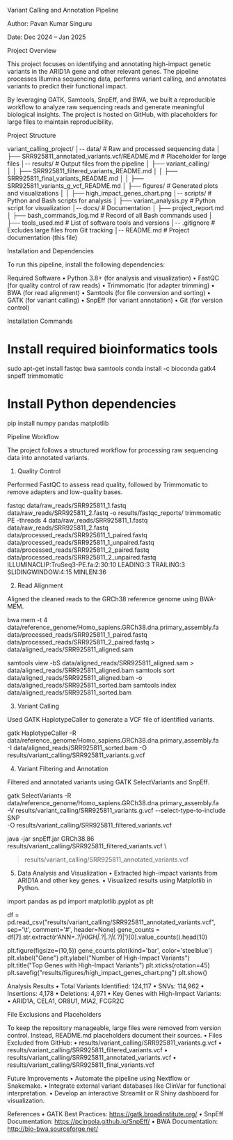
Variant Calling and Annotation Pipeline

Author: Pavan Kumar Singuru

Date: Dec 2024 – Jan 2025

Project Overview

This project focuses on identifying and annotating high-impact genetic variants in the ARID1A gene and other relevant genes. The pipeline processes Illumina sequencing data, performs variant calling, and annotates variants to predict their functional impact.

By leveraging GATK, Samtools, SnpEff, and BWA, we built a reproducible workflow to analyze raw sequencing reads and generate meaningful biological insights. The project is hosted on GitHub, with placeholders for large files to maintain reproducibility.

Project Structure

variant_calling_project/
│-- data/                   # Raw and processed sequencing data
│   ├── SRR925811_annotated_variants.vcf/README.md  # Placeholder for large files
│-- results/                # Output files from the pipeline
│   ├── variant_calling/  
│   │   ├── SRR925811_filtered_variants_README.md
│   │   ├── SRR925811_final_variants_README.md
│   │   ├── SRR925811_variants_g_vcf_README.md
│   ├── figures/             # Generated plots and visualizations
│   │   ├── high_impact_genes_chart.png
│-- scripts/                # Python and Bash scripts for analysis
│   ├── variant_analysis.py  # Python script for visualization
│-- docs/                   # Documentation
│   ├── project_report.md
│   ├── bash_commands_log.md # Record of all Bash commands used
│   ├── tools_used.md        # List of software tools and versions
│-- .gitignore               # Excludes large files from Git tracking
│-- README.md                # Project documentation (this file)

Installation and Dependencies

To run this pipeline, install the following dependencies:

Required Software
	•	Python 3.8+ (for analysis and visualization)
	•	FastQC (for quality control of raw reads)
	•	Trimmomatic (for adapter trimming)
	•	BWA (for read alignment)
	•	Samtools (for file conversion and sorting)
	•	GATK (for variant calling)
	•	SnpEff (for variant annotation)
	•	Git (for version control)

Installation Commands

# Install required bioinformatics tools
sudo apt-get install fastqc bwa samtools
conda install -c bioconda gatk4 snpeff trimmomatic

# Install Python dependencies
pip install numpy pandas matplotlib

Pipeline Workflow

The project follows a structured workflow for processing raw sequencing data into annotated variants.

1. Quality Control

Performed FastQC to assess read quality, followed by Trimmomatic to remove adapters and low-quality bases.

fastqc data/raw_reads/SRR925811_1.fastq data/raw_reads/SRR925811_2.fastq -o results/fastqc_reports/
trimmomatic PE -threads 4 data/raw_reads/SRR925811_1.fastq data/raw_reads/SRR925811_2.fastq \
  data/processed_reads/SRR925811_1_paired.fastq data/processed_reads/SRR925811_1_unpaired.fastq \
  data/processed_reads/SRR925811_2_paired.fastq data/processed_reads/SRR925811_2_unpaired.fastq \
  ILLUMINACLIP:TruSeq3-PE.fa:2:30:10 LEADING:3 TRAILING:3 SLIDINGWINDOW:4:15 MINLEN:36

2. Read Alignment

Aligned the cleaned reads to the GRCh38 reference genome using BWA-MEM.

bwa mem -t 4 data/reference_genome/Homo_sapiens.GRCh38.dna.primary_assembly.fa \
  data/processed_reads/SRR925811_1_paired.fastq data/processed_reads/SRR925811_2_paired.fastq > data/aligned_reads/SRR925811_aligned.sam

samtools view -bS data/aligned_reads/SRR925811_aligned.sam > data/aligned_reads/SRR925811_aligned.bam
samtools sort data/aligned_reads/SRR925811_aligned.bam -o data/aligned_reads/SRR925811_sorted.bam
samtools index data/aligned_reads/SRR925811_sorted.bam

3. Variant Calling

Used GATK HaplotypeCaller to generate a VCF file of identified variants.

gatk HaplotypeCaller -R data/reference_genome/Homo_sapiens.GRCh38.dna.primary_assembly.fa \
  -I data/aligned_reads/SRR925811_sorted.bam -O results/variant_calling/SRR925811_variants.g.vcf

4. Variant Filtering and Annotation

Filtered and annotated variants using GATK SelectVariants and SnpEff.

gatk SelectVariants -R data/reference_genome/Homo_sapiens.GRCh38.dna.primary_assembly.fa \
  -V results/variant_calling/SRR925811_variants.g.vcf --select-type-to-include SNP \
  -O results/variant_calling/SRR925811_filtered_variants.vcf

java -jar snpEff.jar GRCh38.86 results/variant_calling/SRR925811_filtered_variants.vcf \
  > results/variant_calling/SRR925811_annotated_variants.vcf

5. Data Analysis and Visualization
	•	Extracted high-impact variants from ARID1A and other key genes.
	•	Visualized results using Matplotlib in Python.

import pandas as pd
import matplotlib.pyplot as plt

df = pd.read_csv("results/variant_calling/SRR925811_annotated_variants.vcf", sep='\t', comment='#', header=None)
gene_counts = df[7].str.extract(r'ANN=.*?\|HIGH\|.*?\|.*?\|(.*?)\|')[0].value_counts().head(10)

plt.figure(figsize=(10,5))
gene_counts.plot(kind='bar', color='steelblue')
plt.xlabel("Gene")
plt.ylabel("Number of High-Impact Variants")
plt.title("Top Genes with High-Impact Variants")
plt.xticks(rotation=45)
plt.savefig("results/figures/high_impact_genes_chart.png")
plt.show()

Analysis Results
	•	Total Variants Identified: 124,117
	•	SNVs: 114,962
	•	Insertions: 4,178
	•	Deletions: 4,971
	•	Key Genes with High-Impact Variants:
	•	ARID1A, CELA1, OR8U1, MIA2, FCGR2C

File Exclusions and Placeholders

To keep the repository manageable, large files were removed from version control. Instead, README.md placeholders document their sources.
	•	Files Excluded from GitHub:
	•	results/variant_calling/SRR925811_variants.g.vcf
	•	results/variant_calling/SRR925811_filtered_variants.vcf
	•	results/variant_calling/SRR925811_annotated_variants.vcf
	•	results/variant_calling/SRR925811_final_variants.vcf

Future Improvements
	•	Automate the pipeline using Nextflow or Snakemake.
	•	Integrate external variant databases like ClinVar for functional interpretation.
	•	Develop an interactive Streamlit or R Shiny dashboard for visualization.

References
	•	GATK Best Practices: https://gatk.broadinstitute.org/
	•	SnpEff Documentation: https://pcingola.github.io/SnpEff/
	•	BWA Documentation: http://bio-bwa.sourceforge.net/
